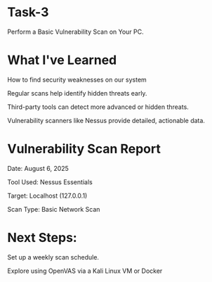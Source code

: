 # Task-3
Perform a Basic Vulnerability Scan on Your PC.
# What I've Learned
How to find security weaknesses on our system

Regular scans help identify hidden threats early.

Third-party tools can detect more advanced or hidden threats.

Vulnerability scanners like Nessus provide detailed, actionable data.
# Vulnerability Scan Report
Date: August 6, 2025

Tool Used: Nessus Essentials

Target: Localhost (127.0.0.1)

Scan Type: Basic Network Scan
# Next Steps:
Set up a weekly scan schedule.

Explore using OpenVAS via a Kali Linux VM or Docker

